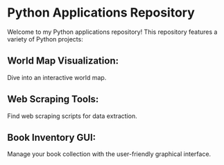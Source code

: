 # Python Applications Repository
Welcome to my Python applications repository! This repository features a variety of Python projects:

 ## World Map Visualization: 
 Dive into an interactive world map.

## Web Scraping Tools: 
Find web scraping scripts for data extraction.

## Book Inventory GUI: 
Manage your book collection with the user-friendly graphical interface.
